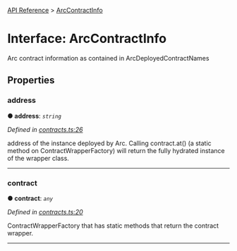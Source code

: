 [API Reference](../README.md) > [ArcContractInfo](../interfaces/ArcContractInfo.md)



# Interface: ArcContractInfo


Arc contract information as contained in ArcDeployedContractNames


## Properties
<a id="address"></a>

###  address

**●  address**:  *`string`* 

*Defined in [contracts.ts:26](https://github.com/daostack/arc.js/blob/61e5f90/lib/contracts.ts#L26)*



address of the instance deployed by Arc. Calling contract.at() (a static method on ContractWrapperFactory) will return the fully hydrated instance of the wrapper class.




___

<a id="contract"></a>

###  contract

**●  contract**:  *`any`* 

*Defined in [contracts.ts:20](https://github.com/daostack/arc.js/blob/61e5f90/lib/contracts.ts#L20)*



ContractWrapperFactory that has static methods that return the contract wrapper.




___


